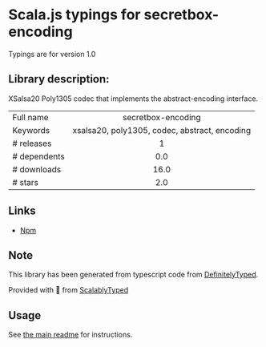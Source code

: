 
# Scala.js typings for secretbox-encoding

Typings are for version 1.0

## Library description:
XSalsa20 Poly1305 codec that implements the abstract-encoding interface.

|                    |                 |
| ------------------ | :-------------: |
| Full name          | secretbox-encoding |
| Keywords           | xsalsa20, poly1305, codec, abstract, encoding |
| # releases         | 1 |
| # dependents       | 0.0 |
| # downloads        | 16.0 |
| # stars            | 2.0 |

## Links
- [Npm](https://www.npmjs.com/package/secretbox-encoding)
    


## Note
This library has been generated from typescript code from [DefinitelyTyped](https://definitelytyped.org).

Provided with :purple_heart: from [ScalablyTyped](https://github.com/oyvindberg/ScalablyTyped)

## Usage
See [the main readme](../../readme.md) for instructions.


